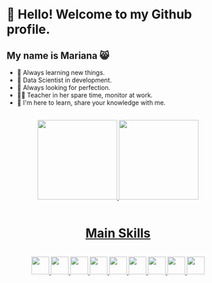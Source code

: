# 👋 Hello! Welcome to my Github profile.
## My name is Mariana 😸

- 🔭 Always learning new things.
- 🌱 Data Scientist in development.
- 🤔 Always looking for perfection.
- 👩‍🏫 Teacher in her spare time, monitor at work.
- 💬 I'm here to learn, share your knowledge with me.

<div align="center" style="display: inline_block"><br>
<a href="https://github.com/MariNascimento1">
<img loading="lazy" height="180em" src="https://github-readme-stats.vercel.app/api/top-langs/?username=MariNascimento1&layout=compact&langs_count=7&theme=dracula"/>
<img loading="lazy" height="180em" src="https://github-readme-stats.vercel.app/api?username=MariNascimento1&show_icons=true&theme=dracula&include_all_commits=true&count_private=true"/>
</div><br>

 <h1 align="center">Main Skills</h1>
<div align="center" style="display: inline_block"><br>
<img src="https://cdn.jsdelivr.net/gh/devicons/devicon@latest/icons/javascript/javascript-plain.svg" width="40" height="40"/> <img src="https://cdn.jsdelivr.net/gh/devicons/devicon@latest/icons/nodejs/nodejs-original.svg" width="40" height="40" /> <img src="https://cdn.jsdelivr.net/gh/devicons/devicon@latest/icons/html5/html5-plain-wordmark.svg" width="40" height="40" /> <img src="https://cdn.jsdelivr.net/gh/devicons/devicon@latest/icons/css3/css3-plain-wordmark.svg" width="40" height="40"/> <img src="https://cdn.jsdelivr.net/gh/devicons/devicon@latest/icons/microsoftsqlserver/microsoftsqlserver-original-wordmark.svg" width="40" height="40"/> <img src="https://cdn.jsdelivr.net/gh/devicons/devicon@latest/icons/mysql/mysql-original.svg" width="40" height="40"/> <img src="https://cdn.jsdelivr.net/gh/devicons/devicon@latest/icons/matplotlib/matplotlib-plain.svg" width="40" height="40" /> <img src="https://cdn.jsdelivr.net/gh/devicons/devicon@latest/icons/numpy/numpy-original.svg" width="40" height="40"/> <img src="https://cdn.jsdelivr.net/gh/devicons/devicon@latest/icons/python/python-original.svg" width="40" height="40"/><br>
</div>
